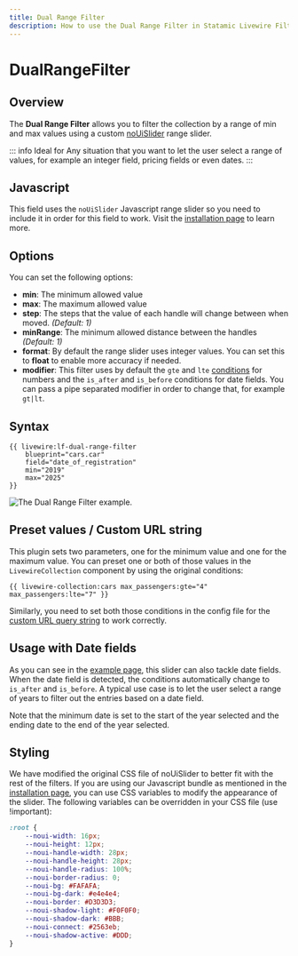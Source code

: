 ```yaml
---
title: Dual Range Filter
description: How to use the Dual Range Filter in Statamic Livewire Filters.
---
```


# DualRangeFilter

## Overview

The **Dual Range Filter** allows you to filter the collection by a range of min and max values using a custom [noUiSlider](https://refreshless.com/nouislider/) range slider.

::: info Ideal for
Any situation that you want to let the user select a range of values, for example an integer field, pricing fields or even dates.
:::

## Javascript

This field uses the `noUiSlider` Javascript range slider so you need to include it in order for this field to work. Visit the [installation page](../installation) to learn more.

## Options

You can set the following options:

- **min**: The minimum allowed value
- **max**: The maximum allowed value
- **step**: The steps that the value of each handle will change between when moved. *(Default: 1)*
- **minRange**: The minimum allowed distance between the handles *(Default: 1)*
- **format**: By default the range slider uses integer values. You can set this to **float** to enable more accuracy if needed.
- **modifier**: This filter uses by default the `gte` and `lte` [conditions](https://statamic.dev/conditions) for numbers and the `is_after` and `is_before` conditions for date fields. You can pass a pipe separated modifier in order to change that, for example `gt|lt`.

## Syntax

```antlers
{{ livewire:lf-dual-range-filter
    blueprint="cars.car"
    field="date_of_registration"
    min="2019"
    max="2025"
}}
```

<Image src="/demo/dualrangefilter.webp" alt="The Dual Range Filter example." />

## Preset values / Custom URL string

This plugin sets two parameters, one for the minimum value and one for the maximum value. You can preset one or both of those values in the `LivewireCollection` component by using the original conditions:

```antlers
{{ livewire-collection:cars max_passengers:gte="4" max_passengers:lte="7" }}
```

Similarly, you need to set both those conditions in the config file for the [custom URL query string](../advanced/url-query-string#using-the-custom-url-query-string) to work correctly.

## Usage with Date fields

As you can see in the [example page](https://demo.livewirefilters.com/advanced), this slider can also tackle date fields. When the date field is detected, the conditions automatically change to `is_after` and `is_before`. A typical use case is to let the user select a range of years to filter out the entries based on a date field.

Note that the minimum date is set to the start of the year selected and the ending date to the end of the year selected.


## Styling

We have modified the original CSS file of noUiSlider to better fit with the rest of the filters. If you are using our Javascript bundle as mentioned in the [installation page](../installation), you can use CSS variables to modify the appearance of the slider. The following variables can be overridden in your CSS file (use !important):

```css
:root {
    --noui-width: 16px;
    --noui-height: 12px;
    --noui-handle-width: 28px;
    --noui-handle-height: 28px;
    --noui-handle-radius: 100%;
    --noui-border-radius: 0;
    --noui-bg: #FAFAFA;
    --noui-bg-dark: #e4e4e4;
    --noui-border: #D3D3D3;
    --noui-shadow-light: #F0F0F0;
    --noui-shadow-dark: #BBB;
    --noui-connect: #2563eb;
    --noui-shadow-active: #DDD;
}
``` 